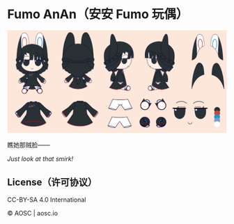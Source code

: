 # Fumo AnAn（安安 Fumo 玩偶）

![An-An](/v2/PNG/AnAn-fumo-design.png)

瞧她那贼脸——

*Just look at that smirk!*

## License（许可协议）

CC-BY-SA 4.0 International

© AOSC | aosc.io
